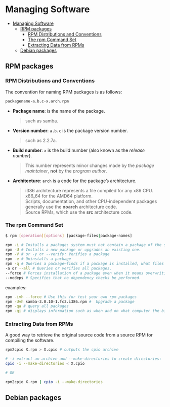 # Managing Software

- [Managing Software](#managing-software)
  - [RPM packages](#rpm-packages)
    - [RPM Distributions and Conventions](#rpm-distributions-and-conventions)
    - [The rpm Command Set](#the-rpm-command-set)
    - [Extracting Data from RPMs](#extracting-data-from-rpms)
  - [Debian packages](#debian-packages)

## RPM packages

### RPM Distributions and Conventions

The convention for naming RPM packages is as follows:

```bash
packagename-a.b.c-x.arch.rpm
```

- **Package name**: is the name of the package.
  > such as samba.

- **Version number**: `a.b.c` is the package version number.
  > such as 2.2.7a.

- **Build number**: `x` is the build number (also known as the *release number*).
  > This number represents minor changes made by the *package maintainer*, **not** by the *program author*.

- **Architecture**: `arch` is a code for the package’s architecture.
  > i386 architecture represents a file compiled for any x86 CPU.  
  > x86_64 for the AMD64 platform.  
  > Scripts, documentation, and other CPU-independent packages generally use the **noarch** architecture code.  
  > Source RPMs, which use the **src** architecture code.

### The rpm Command Set

```bash
$ rpm [operation][options] [package-files|package-names]

rpm -i # Installs a package; system must not contain a package of the same name.
rpm -U # Installs a new package or upgrades an existing one.
rpm -V # or -y or --verify: Verifies a package
rpm -e # Uninstalls a package
rpm -q # Queries a package—finds if a package is installed, what files it con- tains, and so on.
-a or --all # Queries or verifies all packages.
--force # Forces installation of a package even when it means overwriting existing files or packages.
--nodeps # Specifies that no dependency checks be performed.
```

examples:

```bash
rpm -ivh --force # Use this for test your own rpm packages
rpm -Uvh samba-3.0.10-1.fc3.i386.rpm #  Upgrade a package
rpm -qa # query all packages
rpm -qi # displays information such as when and on what computer the binary package was built
```

### Extracting Data from RPMs

A good way to retrieve the original source code from a source RPM for compiling the software.

```bash
rpm2cpio X.rpm > X.cpio # outputs the cpio archive

# -i extract an archive and --make-directories to create directories:
cpio -i --make-directories < X.cpio

# OR

rpm2cpio X.rpm | cpio -i --make-directories
```

## Debian packages
